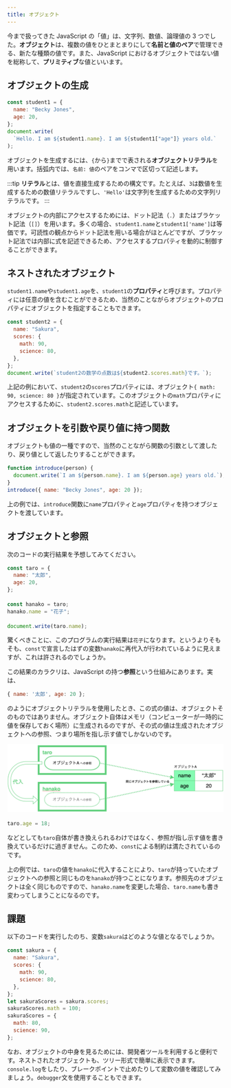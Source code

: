 ```yaml
---
title: オブジェクト
---
```


今まで扱ってきた JavaScript の「値」は、文字列、数値、論理値の 3 つでした。**オブジェクト**は、複数の値をひとまとまりにして**名前と値のペア**で管理できる、新たな種類の値です。また、JavaScript におけるオブジェクトではない値を総称して、**プリミティブ**な値といいます。

## オブジェクトの生成

```js
const student1 = {
  name: "Becky Jones",
  age: 20,
};
document.write(
  `Hello. I am ${student1.name}. I am ${student1["age"]} years old.`
);
```

オブジェクトを生成するには、`{`から`}`までで表される**オブジェクトリテラル**を用います。括弧内では、`名前: 値`のペアをコンマで区切って記述します。

:::tip
**リテラル**とは、値を直接生成するための構文です。たとえば、`3`は数値を生成するための数値リテラルですし、`'Hello'`は文字列を生成するための文字列リテラルです。
:::

オブジェクトの内部にアクセスするためには、ドット記法（`.`）またはブラケット記法（`[]`）を用います。多くの場合、`student1.name`と`student1['name']`は等価です。可読性の観点からドット記法を用いる場合がほとんどですが、ブラケット記法では内部に式を記述できるため、アクセスするプロパティを動的に制御することができます。

## ネストされたオブジェクト

`student1.name`や`student1.age`を、`student1`の**プロパティ**と呼びます。プロパティには任意の値を含むことができるため、当然のことながらオブジェクトのプロパティにオブジェクトを指定することもできます。

```js
const student2 = {
  name: "Sakura",
  scores: {
    math: 90,
    science: 80,
  },
};
document.write(`student2の数学の点数は${student2.scores.math}です。`);
```

上記の例において、`student2`の`scores`プロパティには、オブジェクト`{ math: 90, science: 80 }`が指定されています。このオブジェクトの`math`プロパティにアクセスするために、`student2.scores.math`と記述しています。

## オブジェクトを引数や戻り値に持つ関数

オブジェクトも値の一種ですので、当然のことながら関数の引数として渡したり、戻り値として返したりすることができます。

```js
function introduce(person) {
  document.write(`I am ${person.name}. I am ${person.age} years old.`);
}
introduce({ name: "Becky Jones", age: 20 });
```

上の例では、`introduce`関数に`name`プロパティと`age`プロパティを持つオブジェクトを渡しています。

## オブジェクトと参照

次のコードの実行結果を予想してみてください。

```js
const taro = {
  name: "太郎",
  age: 20,
};

const hanako = taro;
hanako.name = "花子";

document.write(taro.name);
```

驚くべきことに、このプログラムの実行結果は`花子`になります。というよりそもそも、`const`で宣言したはずの変数`hanako`に再代入が行われているように見えますが、これは許されるのでしょうか。

この結果のカラクリは、JavaScript の持つ**参照**という仕組みにあります。実は、

```js
{ name: '太郎', age: 20 };
```

のようにオブジェクトリテラルを使用したとき、この式の値は、オブジェクトそのものではありません。オブジェクト自体はメモリ（コンピューターが一時的に値を保存しておく場所）に生成されるのですが、その式の値は生成されたオブジェクトへの参照、つまり場所を指し示す値でしかないのです。

![オブジェクトへの参照](01/object-reference.png)

```js
taro.age = 18;
```

などとしても`taro`自体が書き換えられるわけではなく、参照が指し示す値を書き換えているだけに過ぎません。このため、`const`による制約は満たされているのです。

上の例では、`taro`の値を`hanako`に代入することにより、`taro`が持っていたオブジェクトへの参照と同じものを`hanako`が持つことになります。参照先のオブジェクトは全く同じものですので、`hanako.name`を変更した場合、`taro.name`も書き変わってしまうことになるのです。

## 課題

以下のコードを実行したのち、変数`sakura`はどのような値となるでしょうか。

```js
const sakura = {
  name: "Sakura",
  scores: {
    math: 90,
    science: 80,
  },
};
let sakuraScores = sakura.scores;
sakuraScores.math = 100;
sakuraScores = {
  math: 80,
  science: 90,
};
```

なお、オブジェクトの中身を見るためには、開発者ツールを利用すると便利です。ネストされたオブジェクトも、ツリー形式で簡単に表示できます。`console.log`をしたり、ブレークポイントで止めたりして変数の値を確認してみましょう。`debugger`文を使用することもできます。
